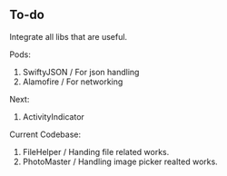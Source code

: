 ## To-do ##

Integrate all libs that are useful.

Pods:

1. SwiftyJSON / For json handling
2. Alamofire / For networking

Next:

1. ActivityIndicator

Current Codebase:

1. FileHelper / Handing file related works.
2. PhotoMaster / Handling image picker realted works.



